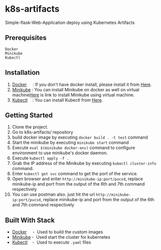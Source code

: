 # k8s-artifacts
Simple-flask-Web-Application deploy using Kubernetes Artifacts

## Prerequisites
```
Docker
Minikube
Kubectl
```

## Installation

1. [Docker](https://www.docker.com/) &nbsp; &nbsp; : If you don't have docker install, please install it from [Here](https://docs.docker.com/engine/install/).
2. [Minikube]() : You can install Minikube on docker as well on virtual machine[Here](https://v1-18.docs.kubernetes.io/docs/tasks/tools/install-minikube/) is link to install Minikube using virtual machine.
3. [Kubectl]() &nbsp; &nbsp;: You can install Kubectl from [Here](https://kubernetes.io/docs/tasks/tools/).



## Getting Started

1. Clone the project.
2. Go to k8s-artifacts/ repository
3. build docker image by executing `docker build . -t test` command
4. Start the minikube by executing `minikube start` command
5. Execute `eval $(minikube docker-env)` command to configure environment to use minikube's docker daemon. 
6. Execute `kubectl apply -f .` 
7. Grab the IP address of the Minikube by executing `kubectl cluster-info` command.
8. Enter `kubectl get svc` command to get the port of the service.
9. Open browser and enter `http://minikube-ip:port/pucsd`, replace minikube-ip and port from the output of the 6th and 7th command respectively 
10. You can use postman also. just hit the url `http://minikube-ip:port/pucsd`, replace minikube-ip and port from the output of the 6th and 7th command respectively 

## Built With Stack

* [Docker](https://www.docker.com/) &nbsp;&nbsp;&nbsp;&nbsp;- &nbsp;Used to build the custom images
* [Minikube](https://v1-18.docs.kubernetes.io/docs/tasks/tools/install-minikube/) - &nbsp;Used start the cluster for kubernetes
* [Kubectl](https://kubernetes.io/docs/tasks/tools/) &nbsp;&nbsp;&nbsp;- &nbsp;Used to execute `.yaml` files
